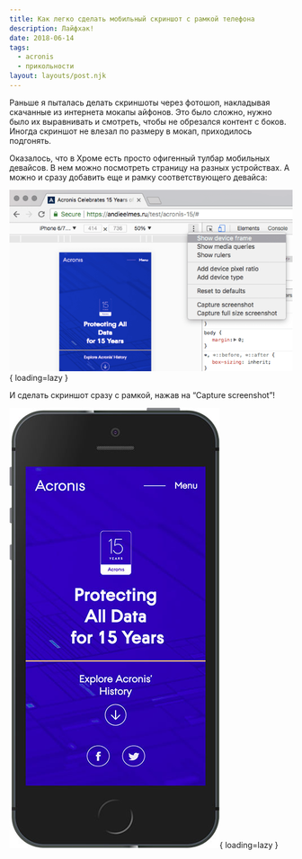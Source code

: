 ```yaml
---
title: Как легко сделать мобильный скриншот c рамкой телефона
description: Лайфхак!
date: 2018-06-14
tags:
  - acronis
  - прикольности
layout: layouts/post.njk
---
```

Раньше я пыталась делать скриншоты через фотошоп, накладывая скачанные из интернета мокапы айфонов. Это было сложно, нужно было их выравнивать и смотреть, чтобы не обрезался контент с боков. Иногда скриншот не влезал по размеру в мокап, приходилось подгонять.

Оказалось, что в Хроме есть просто офигенный тулбар мобильных девайсов. В нем можно посмотреть страницу на разных устройствах. А можно и сразу добавить еще и рамку соответствующего девайса:

![Скриншот страницы настроек мобильного режима Chrome](./images/chrome.png){ loading=lazy }

И сделать скриншот сразу с рамкой, нажав на “Capture screenshot”!

![Скриншот страницы с рамкой](./images/se.jpg){ loading=lazy }
